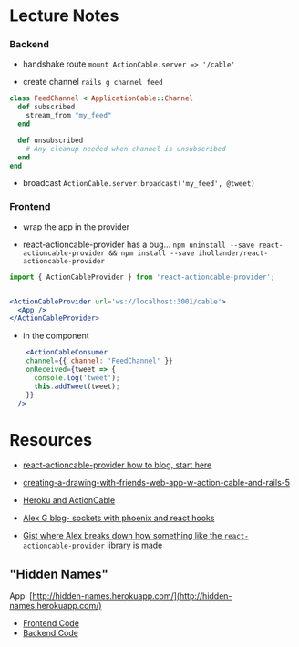 # Lecture Notes
### Backend
* handshake route
`mount ActionCable.server => '/cable'`

* create channel
`rails g channel feed`

```ruby
class FeedChannel < ApplicationCable::Channel
  def subscribed
    stream_from "my_feed"
  end

  def unsubscribed
    # Any cleanup needed when channel is unsubscribed
  end
end
```

* broadcast
`ActionCable.server.broadcast('my_feed', @tweet)`

### Frontend
* wrap the app in the provider

* react-actioncable-provider has a bug...
`npm uninstall --save react-actioncable-provider && npm install --save ihollander/react-actioncable-provider`

```jsx
import { ActionCableProvider } from 'react-actioncable-provider';


<ActionCableProvider url='ws://localhost:3001/cable'>
  <App />
</ActionCableProvider>
```

* in the component

```jsx
	<ActionCableConsumer
    channel={{ channel: 'FeedChannel' }}
    onReceived={tweet => {
      console.log('tweet');
      this.addTweet(tweet);
    }}
  />
```

# Resources

* [react-actioncable-provider how to blog, start here](https://medium.com/@dakota.lillie/using-action-cable-with-react-c37df065f296)
* [creating-a-drawing-with-friends-web-app-w-action-cable-and-rails-5](https://medium.com/@hdwatts/creating-a-drawing-with-friends-web-app-w-action-cable-and-rails-5-1052ac43d74b)
* [Heroku and ActionCable](https://blog.heroku.com/real_time_rails_implementing_websockets_in_rails_5_with_action_cable#what-are-websockets)
* [Alex G blog- sockets with phoenix and react hooks](https://medium.com/flatiron-labs/improving-ux-with-phoenix-channels-react-hooks-8e661d3a771e)


* [Gist where Alex breaks down how something like the `react-actioncable-provider` library is made](https://gist.github.com/alexgriff/7872ce828c867a1cc5f4e946e61f1998)

## "Hidden Names"
App: [http://hidden-names.herokuapp.com/](http://hidden-names.herokuapp.com/)

* [Frontend Code](https://github.com/alexgriff/hidden_phrase_frontend)
* [Backend Code](https://github.com/alexgriff/hidden_phrase_backend)
